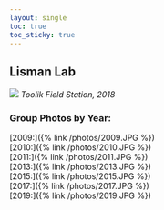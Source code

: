 ```yaml
---
layout: single
toc: true
toc_sticky: true
---
```

## **Lisman Lab**

![](/photos/toolik_2018.JPG)
*Toolik Field Station, 2018*

### Group Photos by Year:  
[2009:]({% link /photos/2009.JPG %})  
[2010:]({% link /photos/2010.JPG %})  
[2011:]({% link /photos/2011.JPG %})  
[2013:]({% link /photos/2013.JPG %})  
[2015:]({% link /photos/2015.JPG %})  
[2017:]({% link /photos/2017.JPG %})  
[2019:]({% link /photos/2019.JPG %})    
